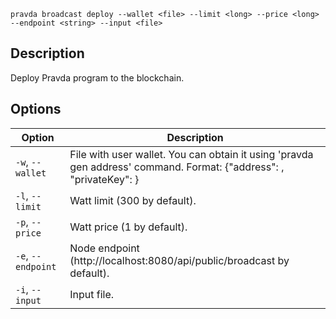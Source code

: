 <!--
THIS FILE IS GENERATED. DO NOT EDIT MANUALLY!
-->

```pravda broadcast deploy --wallet <file> --limit <long> --price <long> --endpoint <string> --input <file>```

## Description
Deploy Pravda program to the blockchain.
## Options

|Option|Description|
|----|----|
|`-w`, `--wallet`|File with user wallet. You can obtain it using 'pravda gen address' command. Format: {"address": <public key>, "privateKey": <private key>}
|`-l`, `--limit`|Watt limit (300 by default).
|`-p`, `--price`|Watt price (1 by default).
|`-e`, `--endpoint`|Node endpoint (http://localhost:8080/api/public/broadcast by default).
|`-i`, `--input`|Input file.
